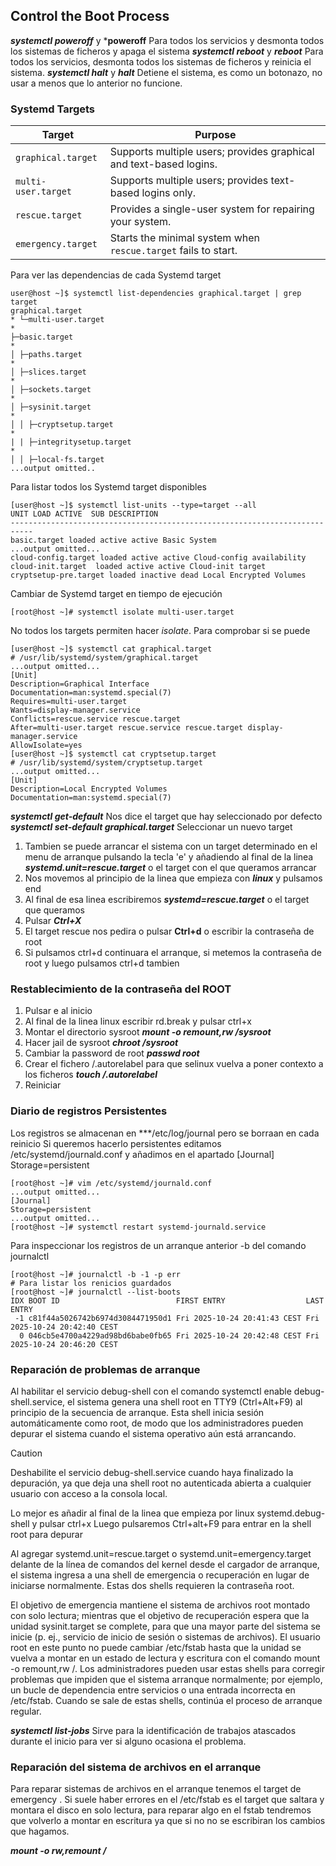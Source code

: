 ## Control the Boot Process

***systemctl poweroff*** y ***poweroff** Para todos los servicios y desmonta todos los sistemas de ficheros y apaga el sistema
***systemctl reboot*** y ***reboot*** Para todos los servicios, desmonta todos los sistemas de ficheros y reinicia el sistema.
***systemctl halt*** y ***halt*** Detiene el sistema, es como un botonazo, no usar a menos que lo anterior no funcione.

### Systemd Targets

| Target              | Purpose                                                                 |
|---------------------|-------------------------------------------------------------------------|
| `graphical.target`  | Supports multiple users; provides graphical and text-based logins.      |
| `multi-user.target` | Supports multiple users; provides text-based logins only.               |
| `rescue.target`     | Provides a single-user system for repairing your system.                |
| `emergency.target`  | Starts the minimal system when `rescue.target` fails to start.          |

Para ver las dependencias de cada Systemd target

```console
user@host ~]$ systemctl list-dependencies graphical.target | grep target
graphical.target
* └─multi-user.target
*
├─basic.target
*
│ ├─paths.target
*
│ ├─slices.target
*
│ ├─sockets.target
*
│ ├─sysinit.target
*
│ │ ├─cryptsetup.target
*
| | ├─integritysetup.target
*
│ │ ├─local-fs.target
...output omitted..
```
Para listar todos los Systemd target disponibles

```console
[user@host ~]$ systemctl list-units --type=target --all
UNIT LOAD ACTIVE  SUB DESCRIPTION
---------------------------------------------------------------------------
basic.target loaded active active Basic System
...output omitted...
cloud-config.target loaded active active Cloud-config availability
cloud-init.target  loaded active active Cloud-init target
cryptsetup-pre.target loaded inactive dead Local Encrypted Volumes
```

Cambiar de Systemd target en tiempo de ejecución

```console
[root@host ~]# systemctl isolate multi-user.target
```

No todos los targets permiten hacer *isolate*. Para comprobar si se puede 
```console
[user@host ~]$ systemctl cat graphical.target
# /usr/lib/systemd/system/graphical.target
...output omitted...
[Unit]
Description=Graphical Interface
Documentation=man:systemd.special(7)
Requires=multi-user.target
Wants=display-manager.service
Conflicts=rescue.service rescue.target
After=multi-user.target rescue.service rescue.target display-manager.service
AllowIsolate=yes
[user@host ~]$ systemctl cat cryptsetup.target
# /usr/lib/systemd/system/cryptsetup.target
...output omitted...
[Unit]
Description=Local Encrypted Volumes
Documentation=man:systemd.special(7)
```

***systemctl get-default*** Nos dice el target que hay seleccionado por defecto
***systemctl set-default graphical.target*** Seleccionar un nuevo target

1. Tambien se puede arrancar el sistema con un target determinado en el menu de arranque pulsando la tecla 'e' 
y añadiendo al final de la linea ***systemd.unit=rescue.target*** o el target con el que queramos arrancar
2. Nos movemos al principio de la linea que empieza con ***linux*** y pulsamos end
3. Al final de esa linea escribiremos ***systemd=rescue.target*** o el target que queramos
4. Pulsar ***Ctrl+X***
5. El target rescue nos pedira o pulsar **Ctrl+d** o escribir la contraseña de root
6. Si pulsamos ctrl+d continuara el arranque, si metemos la contraseña de root y luego pulsamos ctrl+d tambien

### Restablecimiento de la contraseña del ROOT

1. Pulsar e al inicio
2. Al final de la linea linux escribir rd.break y pulsar ctrl+x
3. Montar el directorio sysroot ***mount -o remount,rw /sysroot***
4. Hacer jail de sysroot ***chroot /sysroot***
5. Cambiar la password de root ***passwd root***
6. Crear el fichero /.autorelabel para que selinux vuelva a poner contexto a los ficheros ***touch /.autorelabel***
7. Reiniciar

### Diario de registros Persistentes

Los registros se almacenan en ***/etc/log/journal pero se borraan en cada reinicio
Si queremos hacerlo persistentes editamos /etc/systemd/journald.conf y añadimos en el apartado [Journal] Storage=persistent

```console
[root@host ~]# vim /etc/systemd/journald.conf
...output omitted...
[Journal]
Storage=persistent
...output omitted...
[root@host ~]# systemctl restart systemd-journald.service
```

Para inspeccionar los registros de un arranque anterior -b del comando journalctl

```console 
[root@host ~]# journalctl -b -1 -p err
# Para listar los renicios guardados
[root@host ~]# journalctl --list-boots 
IDX BOOT ID                          FIRST ENTRY                  LAST ENTRY                  
 -1 c81f44a5026742b6974d3084471950d1 Fri 2025-10-24 20:41:43 CEST Fri 2025-10-24 20:42:40 CEST
  0 046cb5e4700a4229ad98bd6babe0fb65 Fri 2025-10-24 20:42:48 CEST Fri 2025-10-24 20:46:20 CEST
``` 

### Reparación de problemas de arranque

Al habilitar el servicio debug-shell con el comando systemctl enable debug-
shell.service, el sistema genera una shell root en TTY9 (Ctrl+Alt+F9) al principio de la
secuencia de arranque. Esta shell inicia sesión automáticamente como root, de modo que los
administradores pueden depurar el sistema cuando el sistema operativo aún está arrancando.

>[!CAUTION]
> Deshabilite el servicio debug-shell.service cuando haya finalizado la
> depuración, ya que deja una shell root no autenticada abierta
> a cualquier usuario con acceso a la consola local.

Lo mejor es añadir al final de la linea que empieza por linux systemd.debug-shell y pulsar ctrl+x
Luego pulsaremos Ctrl+alt+F9 para entrar en la shell root para depurar 

Al agregar systemd.unit=rescue.target o systemd.unit=emergency.target delante de la línea de comandos del kernel desde el cargador de arranque, el sistema ingresa a una shell
de emergencia o recuperación en lugar de iniciarse normalmente. Estas dos shells requieren la contraseña root.

El objetivo de emergencia mantiene el sistema de archivos root montado con solo lectura;
mientras que el objetivo de recuperación espera que la unidad sysinit.target se complete,
para que una mayor parte del sistema se inicie (p. ej., servicio de inicio de sesión o sistemas de archivos).
El usuario root en este punto no puede cambiar /etc/fstab hasta que la unidad se vuelva a montar en un estado de lectura y escritura con el comando mount -o remount,rw /.
Los administradores pueden usar estas shells para corregir problemas que impiden que el sistema arranque normalmente; por ejemplo, un bucle de dependencia entre servicios o una entrada incorrecta en /etc/fstab. Cuando se sale de estas shells, continúa el proceso de arranque regular.

***systemctl list-jobs***  Sirve para la identificación de trabajos atascados durante el inicio para ver si alguno ocasiona el problema.


### Reparación del sistema de archivos en el arranque

Para reparar sistemas de archivos en el arranque tenemos el target de emergency . Si suele haber errores en el /etc/fstab es el target que saltara y montara el disco en solo lectura, para reparar algo en el fstab tendremos que volverlo a montar en escritura ya que si no no se escribiran los cambios que hagamos.

***mount -o rw,remount /***


